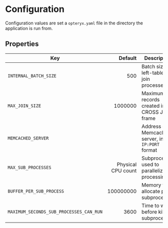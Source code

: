 # Configuration

Configuration values are set a `opteryx.yaml` file in the directory the application is run from.

## Properties

Key | Default | Description
--- | ------: | -----------
`INTERNAL_BATCH_SIZE` | 500 | Batch size for left-table of a join processes
`MAX_JOIN_SIZE` | 1000000 | Maximum records created in a CROSS JOIN frame
`MEMCACHED_SERVER` | _<none>_ | Address of Memcached server, in `IP:PORT` format
`MAX_SUB_PROCESSES` | Physical CPU count | Subprocesses used to parallelize processing
`BUFFER_PER_SUB_PROCESS` | 100000000 | Memory to allocate per subprocess
`MAXIMUM_SECONDS_SUB_PROCESSES_CAN_RUN ` | 3600 | Time to wait before killing subprocesses
